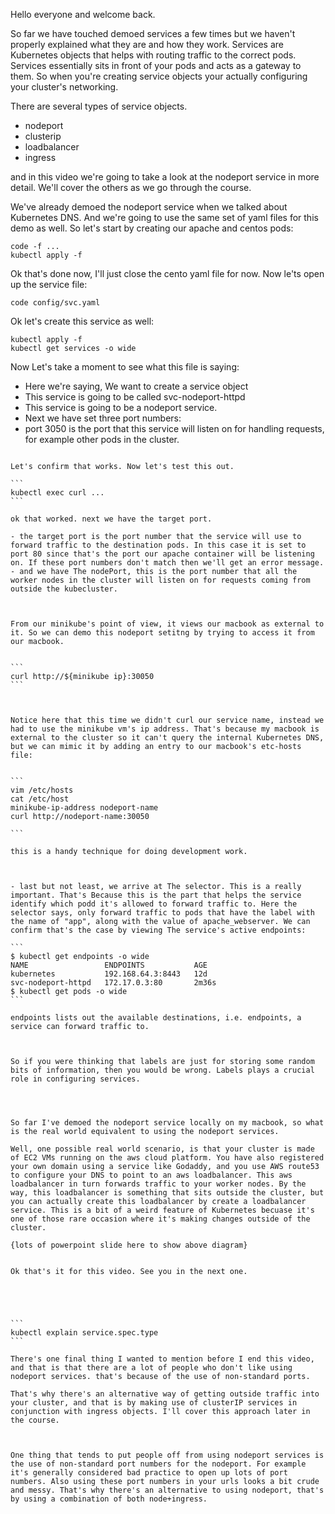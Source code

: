 Hello everyone and welcome back. 

So far we have touched demoed services a few times but we haven't properly explained what they are and how they work. Services are Kubernetes objects that helps with routing traffic to the correct pods. Services essentially sits in front of your pods and acts as a gateway to them. So when you're creating service objects your actually configuring your cluster's networking. 


There are several types of service objects. 

- nodeport
- clusterip 
- loadbalancer
- ingress

and in this video we're going to take a look at the nodeport service in more detail. We'll cover the others as we go through the course. 

We've already demoed the nodeport service when we talked about Kubernetes DNS. And we're going to use the same set of yaml files for this demo as well. So let's start by creating our apache and centos pods:

```
code -f ...
kubectl apply -f 
```

Ok that's done now, I'll just close the cento yaml file for now. Now le'ts open up the service file:

```
code config/svc.yaml
```

Ok let's create this service as well:

```
kubectl apply -f 
kubectl get services -o wide
```

Now Let's take a moment  to see what this file is saying:

- Here we're saying, We want to create a service object 
- This service is going to be called svc-nodeport-httpd
- This service is going to be a nodeport service.
- Next we have set three port numbers:
-  port 3050 is the port that this service will listen on for handling requests, for example other pods in the cluster.
````

Let's confirm that works. Now let's test this out.

```
kubectl exec curl ...
```

ok that worked. next we have the target port. 

- the target port is the port number that the service will use to forward traffic to the destination pods. In this case it is set to port 80 since that's the port our apache container will be listening on. If these port numbers don't match then we'll get an error message. 
- and we have The nodePort, this is the port number that all the worker nodes in the cluster will listen on for requests coming from outside the kubecluster. 



From our minikube's point of view, it views our macbook as external to it. So we can demo this nodeport setitng by trying to access it from our macbook.


```
curl http://${minikube ip}:30050
```



Notice here that this time we didn't curl our service name, instead we had to use the minikube vm's ip address. That's because my macbook is external to the cluster so it can't query the internal Kubernetes DNS, but we can mimic it by adding an entry to our macbook's etc-hosts file:


```
vim /etc/hosts
cat /etc/host
minikube-ip-address nodeport-name  
curl http://nodeport-name:30050

```

this is a handy technique for doing development work. 



- last but not least, we arrive at The selector. This is a really important. That's Because this is the part that helps the service identify which podd it's allowed to forward traffic to. Here the selector says, only forward traffic to pods that have the label with the name of "app", along with the value of apache_webserver. We can confirm that's the case by viewing The service's active endpoints:

```
$ kubectl get endpoints -o wide
NAME                 ENDPOINTS           AGE
kubernetes           192.168.64.3:8443   12d
svc-nodeport-httpd   172.17.0.3:80       2m36s
$ kubectl get pods -o wide
```

endpoints lists out the available destinations, i.e. endpoints, a service can forward traffic to. 


 
So if you were thinking that labels are just for storing some random bits of information, then you would be wrong. Labels plays a crucial role in configuring services.




So far I've demoed the nodeport service locally on my macbook, so what is the real world equivalent to using the nodeport services.  

Well, one possible real world scenario, is that your cluster is made of EC2 VMs running on the aws cloud platform. You have also registered your own domain using a service like Godaddy, and you use AWS route53 to configure your DNS to point to an aws loadbalancer. This aws loadbalancer in turn forwards traffic to your worker nodes. By the way, this loadbalancer is something that sits outside the cluster, but you can actually create this loadbalancer by create a loadbalancer service. This is a bit of a weird feature of Kubernetes becuase it's one of those rare occasion where it's making changes outside of the cluster. 

{lots of powerpoint slide here to show above diagram}


Ok that's it for this video. See you in the next one. 





```
kubectl explain service.spec.type
```

There's one final thing I wanted to mention before I end this video, and that is that there are a lot of people who don't like using nodeport services. that's because of the use of non-standard ports. 

That's why there's an alternative way of getting outside traffic into your cluster, and that is by making use of clusterIP services in conjunction with ingress objects. I'll cover this approach later in the course.  



One thing that tends to put people off from using nodeport services is the use of non-standard port numbers for the nodeport. For example it's generally considered bad practice to open up lots of port numbers. Also using these port numbers in your urls looks a bit crude and messy. That's why there's an alternative to using nodeport, that's by using a combination of both node+ingress. 